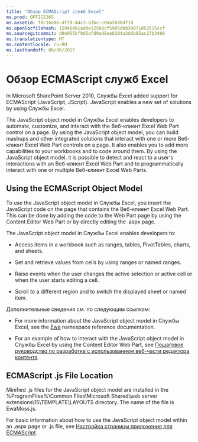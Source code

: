 ```yaml
---
title: "Обзор ECMAScript служб Excel"
ms.prod: OFFICE365
ms.assetid: f8c1be86-df19-44c3-a3bc-c0da2b80df10
ms.openlocfilehash: 159464b1ad0e125b8cf5905db039871d53515ccf
ms.sourcegitcommit: d9e955bf9d5afd9ad8ae8304a3ddb85ac27b3406
ms.translationtype: HT
ms.contentlocale: ru-RU
ms.lasthandoff: 06/06/2017
---
```

# <a name="excel-services-ecmascript-overview"></a>Обзор ECMAScript служб Excel

In Microsoft SharePoint Server 2010, Службы Excel added support for ECMAScript (JavaScript, JScript). JavaScript enables a new set of solutions by using Службы Excel. 
  
    
    

The JavaScript object model in Службы Excel enables developers to automate, customize, and interact with the Веб-клиент Excel Web Part control on a page. By using the JavaScript object model, you can build mashups and other integrated solutions that interact with one or more Веб-клиент Excel Web Part controls on a page. It also enables you to add more capabilities to your workbooks and to code around them. By using the JavaScript object model, it is possible to detect and react to a user's interactions with an Веб-клиент Excel Web Part and to programmatically interact with one or multiple Веб-клиент Excel Web Parts.
  
    
    


## <a name="using-the-ecmascript-object-model"></a>Using the ECMAScript Object Model

To use the JavaScript object model in Службы Excel, you insert the JavaScript code on the page that contains the Веб-клиент Excel Web Part. This can be done by adding the code to the Web Part page by using the Content Editor Web Part or by directly editing the .aspx page.
  
    
    
The JavaScript object model in Службы Excel enables developers to: 
  
    
    

- Access items in a workbook such as ranges, tables, PivotTables, charts, and sheets.
    
  
- Set and retrieve values from cells by using ranges or named ranges.
    
  
- Raise events when the user changes the active selection or active cell or when the user starts editing a cell.
    
  
- Scroll to a different region and to switch the displayed sheet or named item. 
    
  
Дополнительные сведения см. по следующим ссылкам:
  
    
    

- For more information about the JavaScript object model in Службы Excel, see the  [Ewa](http://msdn.microsoft.com/library/6fe73191-3213-b986-1ad6-2c3b918a2241%28Office.15%29.aspx) namespace reference documentation.
    
  
- For an example of how to interact with the JavaScript object model in Службы Excel by using the Content Editor Web Part, see  [Пошаговое руководство по разработке с использованием веб-части редактора контента](walkthrough-developing-using-the-content-editor-web-part).
    
  

## <a name="ecmascript-js-file-location"></a>ECMAScript .js File Location

Minified .js files for the JavaScript object model are installed in the %ProgramFiles%\\Common Files\\Microsoft Shared\\web server extensions\\15\\TEMPLATE\\LAYOUTS directory. The name of the file is EwaMoss.js.
  
    
    
For basic information about how to use the JavaScript object model within an .aspx page or .js file, see  [Настройка страницы приложения для ECMAScript](http://msdn.microsoft.com/library/48582a0b-f787-4868-8298-958717ec8ff8%28Office.15%29.aspx).
  
    
    

